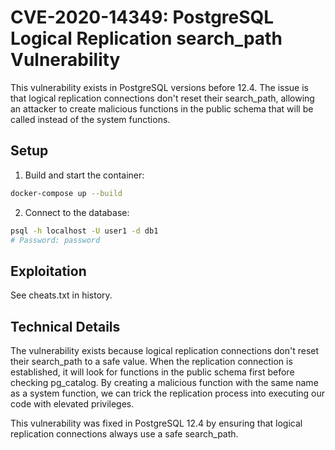 # CVE-2020-14349: PostgreSQL Logical Replication search_path Vulnerability

This vulnerability exists in PostgreSQL versions before 12.4. The issue is that logical replication connections don't reset their search_path, allowing an attacker to create malicious functions in the public schema that will be called instead of the system functions.

## Setup

1. Build and start the container:
```bash
docker-compose up --build
```

2. Connect to the database:
```bash
psql -h localhost -U user1 -d db1
# Password: password
```

## Exploitation
See cheats.txt in history.


## Technical Details

The vulnerability exists because logical replication connections don't reset their search_path to a safe value. When the replication connection is established, it will look for functions in the public schema first before checking pg_catalog. By creating a malicious function with the same name as a system function, we can trick the replication process into executing our code with elevated privileges.

This vulnerability was fixed in PostgreSQL 12.4 by ensuring that logical replication connections always use a safe search_path. 